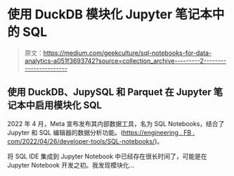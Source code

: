 # 使用 DuckDB 模块化 Jupyter 笔记本中的 SQL

> 原文：<https://medium.com/geekculture/sql-notebooks-for-data-analytics-a051f3693742?source=collection_archive---------2----------------------->

## 使用 DuckDB、JupySQL 和 Parquet 在 Jupyter 笔记本中启用模块化 SQL

2022 年 4 月，Meta 宣布发布其内部数据工具，名为 SQL Notebooks，结合了 Jupyter 和 SQL 编辑器的数据分析功能。([https://engineering . FB . com/2022/04/26/developer-tools/SQL-notebooks/](https://engineering.fb.com/2022/04/26/developer-tools/sql-notebooks/))。

将 SQL IDE 集成到 Jupyter Notebook 中已经存在很长时间了，可能是在 Jupyter Notebook 开发之初。我发现模块化…